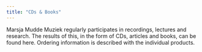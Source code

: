 ```yaml
---
title: "CDs & Books"
---
```

Marsja Mudde Muziek regularly participates in recordings, lectures and research. The results of this, in the form of CDs, articles and books, can be found here. Ordering information is described with the individual products.
